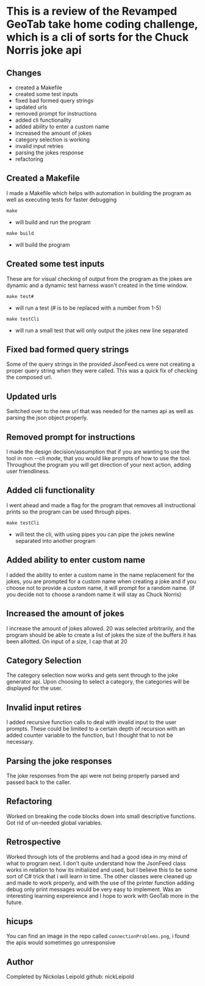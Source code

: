 # This is a review of the Revamped GeoTab take home coding challenge, which is a cli of sorts for the Chuck Norris joke api

## Changes
- created a Makefile
- created some test inputs
- fixed bad formed query strings
- updated urls
- removed prompt for instructions
- added cli functionality
- added ability to enter a custom name
- increased the amount of jokes
- category selection is working
- invalid input retries
- parsing the jokes response
- refactoring


## Created a Makefile
  I made a Makefile which helps with automation in building the program as well as executing tests for faster debugging

  `make` 
  - will build and run the program

  `make build` 
  - will build the program

## Created some test inputs
  These are for visual checking of output from the program as the jokes are dynamic and a dynamic test harness wasn't created in the time window.

  `make test#`
  - will run a test (# is to be replaced with a number from 1-5)

  `make testCli`
  - will run a small test that will only output the jokes new line separated

## Fixed bad formed query strings
  Some of the query strings in the provided JsonFeed.cs were not creating a proper query string
  when they were called. This was a quick fix of checking the composed url.

## Updated urls
  Switched over to the new url that was needed for the names api as well as parsing the json object properly.

## Removed prompt for instructions
  I made the design decision/assumption that if you are wanting to use the tool in non --cli mode,
  that you would like prompts of how to use the tool. Throughout the program you will get direction of your next action,
  adding user friendliness.

## Added cli functionality
  I went ahead and made a flag for the program that removes all instructional prints so the program can be used through pipes.

  `make testCli`
  - will test the cli, with using pipes you can pipe the jokes newline separated into another program

## Added ability to enter custom name
  I added the ability to enter a custom name in the name replacement for the jokes, you are prompted for a custom name when creating a joke
  and if you choose not to provide a custom name, it will prompt for a random name. (if you decide not to choose a random name it will stay as Chuck Norris)

## Increased the amount of jokes
  I increase the amount of jokes allowed. 20 was selected arbitrarily, and the program should be able to create a list of jokes the size of the buffers
  it has been allotted. On input of a size, I cap that at 20

## Category Selection
  The category selection now works and gets sent through to the joke generator api.
  Upon choosing to select a category, the categories will be displayed for the user.

## Invalid input retires
  I added recursive function calls to deal with invalid input to the user prompts. These could be limited to a certain depth of recursion with an added counter variable to the function, but I thought that to not be necessary.

## Parsing the joke responses
  The joke responses from the api were not being properly parsed and passed back to the caller.

## Refactoring
  Worked on breaking the code blocks down into small descriptive functions.
  Got rid of un-needed global variables.




## Retrospective
Worked through lots of the problems and had a good idea in my mind of what to program next.
I don't quite understand how the JsonFeed class works in relation to how its initialized and used, but I believe this to be some sort of C# trick that i will learn in time. The other classes were cleaned up and made to work properly, and with the use of the printer function adding debug only print messages would be very easy to implement. 
Was an interesting learning expereience and I hope to work with GeoTab more in the future.


## hicups
You can find an image in the repo called `connectionProblems.png`, i found the apis would sometimes go unresponsive

## Author
Completed by Nickolas Leipold
github: nickLeipold
